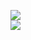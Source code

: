 [![](https://img.shields.io/badge/Made%20With-Github%20Spray-lightgrey.svg?style=for-the-badge&logo=github)](https://github.com/Annihil/github-spray#19655)  
[![](https://i.imgur.com/2DrTn0Z.gif)](https://github.com/Annihil/github-spray)